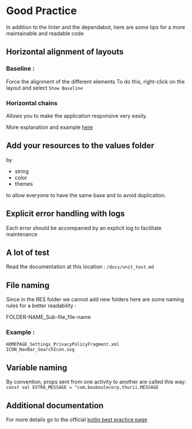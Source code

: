 # Good Practice

In addition to the linter and the dependabot, here are some tips for a more maintainable and readable code

## Horizontal alignment of layouts

### Baseline : 
Force the alignment of the different elements
To do this, right-click on the layout and select `Show Baseline`

### Horizontal chains
Allows you to make the application responsive very easily.


More explanation and example [here](https://developer.android.com/training/basics/firstapp/building-ui)

## Add your resources to the values folder

by
  - string
  - color
  - themes
 
 to allow everyone to have the same base and to avoid duplication.

## Explicit error handling with logs

Each error should be accompanied by an explicit log to facilitate maintenance

## A lot of test

Read the documentation at this location : `/docs/unit_test.md`

## File naming

Since in the RES folder we cannot add new folders here are some naming rules for a better readability :

FOLDER-NAME_Sub-file_file-name

### Example :     
`HOMEPAGE_Settings_PrivacyPolicyFragment.xml`       
`ICON_NavBar_SearchIcon.svg`

## Variable naming

By convention, props sent from one activity to another are called this way:
`const val EXTRA_MESSAGE = "com.bouboulecorp.thurii.MESSAGE
`
## Additional documentation 

For more details go to the official [kotlin best practice page](https://kotlinlang.org/docs/coding-conventions.html)
